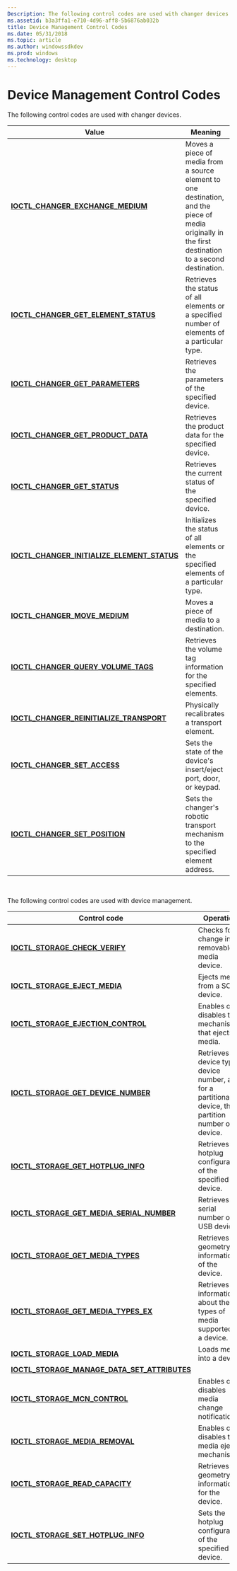 ```yaml
---
Description: The following control codes are used with changer devices.
ms.assetid: b3a3ffa1-e710-4d96-aff8-5b6876ab032b
title: Device Management Control Codes
ms.date: 05/31/2018
ms.topic: article
ms.author: windowssdkdev
ms.prod: windows
ms.technology: desktop
---
```


# Device Management Control Codes

The following control codes are used with changer devices.



| Value                                                                                          | Meaning                                                                                                                                              |
|------------------------------------------------------------------------------------------------|------------------------------------------------------------------------------------------------------------------------------------------------------|
| [**IOCTL\_CHANGER\_EXCHANGE\_MEDIUM**](/windows/win32/WinIoCtl/ni-winioctl-ioctl_changer_exchange_medium?branch=master)                      | Moves a piece of media from a source element to one destination, and the piece of media originally in the first destination to a second destination. |
| [**IOCTL\_CHANGER\_GET\_ELEMENT\_STATUS**](/windows/win32/WinIoCtl/ni-winioctl-ioctl_changer_get_element_status?branch=master)               | Retrieves the status of all elements or a specified number of elements of a particular type.                                                         |
| [**IOCTL\_CHANGER\_GET\_PARAMETERS**](/windows/win32/WinIoCtl/ni-winioctl-ioctl_changer_get_parameters?branch=master)                        | Retrieves the parameters of the specified device.                                                                                                    |
| [**IOCTL\_CHANGER\_GET\_PRODUCT\_DATA**](/windows/win32/WinIoCtl/ni-winioctl-ioctl_changer_get_product_data?branch=master)                   | Retrieves the product data for the specified device.                                                                                                 |
| [**IOCTL\_CHANGER\_GET\_STATUS**](/windows/win32/WinIoCtl/ni-winioctl-ioctl_changer_get_status?branch=master)                                | Retrieves the current status of the specified device.                                                                                                |
| [**IOCTL\_CHANGER\_INITIALIZE\_ELEMENT\_STATUS**](/windows/win32/WinIoCtl/ni-winioctl-ioctl_changer_initialize_element_status?branch=master) | Initializes the status of all elements or the specified elements of a particular type.                                                               |
| [**IOCTL\_CHANGER\_MOVE\_MEDIUM**](/windows/win32/WinIoCtl/ni-winioctl-ioctl_changer_move_medium?branch=master)                              | Moves a piece of media to a destination.                                                                                                             |
| [**IOCTL\_CHANGER\_QUERY\_VOLUME\_TAGS**](/windows/win32/WinIoCtl/ni-winioctl-ioctl_changer_query_volume_tags?branch=master)                 | Retrieves the volume tag information for the specified elements.                                                                                     |
| [**IOCTL\_CHANGER\_REINITIALIZE\_TRANSPORT**](/windows/win32/WinIoCtl/ni-winioctl-ioctl_changer_reinitialize_transport?branch=master)        | Physically recalibrates a transport element.                                                                                                         |
| [**IOCTL\_CHANGER\_SET\_ACCESS**](/windows/win32/WinIoCtl/ni-winioctl-ioctl_changer_set_access?branch=master)                                | Sets the state of the device's insert/eject port, door, or keypad.                                                                                   |
| [**IOCTL\_CHANGER\_SET\_POSITION**](/windows/win32/WinIoCtl/ni-winioctl-ioctl_changer_set_position?branch=master)                            | Sets the changer's robotic transport mechanism to the specified element address.                                                                     |



 

The following control codes are used with device management.



| Control code                                                                                      | Operation                                                                                                    |
|---------------------------------------------------------------------------------------------------|--------------------------------------------------------------------------------------------------------------|
| [**IOCTL\_STORAGE\_CHECK\_VERIFY**](/windows/win32/WinIoCtl/ni-winioctl-ioctl_storage_check_verify?branch=master)                               | Checks for change in a removable-media device.                                                               |
| [**IOCTL\_STORAGE\_EJECT\_MEDIA**](/windows/win32/WinIoCtl/ni-winioctl-ioctl_storage_eject_media?branch=master)                                 | Ejects media from a SCSI device.                                                                             |
| [**IOCTL\_STORAGE\_EJECTION\_CONTROL**](/windows/win32/WinIoCtl/ni-winioctl-ioctl_storage_ejection_control?branch=master)                       | Enables or disables the mechanism that ejects media.                                                         |
| [**IOCTL\_STORAGE\_GET\_DEVICE\_NUMBER**](/windows/win32/WinIoCtl/ni-winioctl-ioctl_storage_get_device_number?branch=master)                    | Retrieves the device type, device number, and, for a partitionable device, the partition number of a device. |
| [**IOCTL\_STORAGE\_GET\_HOTPLUG\_INFO**](/windows/win32/WinIoCtl/ni-winioctl-ioctl_storage_get_hotplug_info?branch=master)                      | Retrieves the hotplug configuration of the specified device.                                                 |
| [**IOCTL\_STORAGE\_GET\_MEDIA\_SERIAL\_NUMBER**](/windows/win32/WinIoCtl/ni-winioctl-ioctl_storage_get_media_serial_number?branch=master)       | Retrieves the serial number of a USB device.                                                                 |
| [**IOCTL\_STORAGE\_GET\_MEDIA\_TYPES**](/windows/win32/WinIoCtl/ni-winioctl-ioctl_storage_get_media_types?branch=master)                        | Retrieves the geometry information of the device.                                                            |
| [**IOCTL\_STORAGE\_GET\_MEDIA\_TYPES\_EX**](/windows/win32/WinIoCtl/ni-winioctl-ioctl_storage_get_media_types_ex?branch=master)                 | Retrieves information about the types of media supported by a device.                                        |
| [**IOCTL\_STORAGE\_LOAD\_MEDIA**](/windows/win32/WinIoCtl/ni-winioctl-ioctl_storage_load_media?branch=master)                                   | Loads media into a device.                                                                                   |
| [**IOCTL\_STORAGE\_MANAGE\_DATA\_SET\_ATTRIBUTES**](/windows/win32/WinIoCtl/ni-winioctl-ioctl_storage_manage_data_set_attributes?branch=master) |                                                                                                              |
| [**IOCTL\_STORAGE\_MCN\_CONTROL**](/windows/win32/WinIoCtl/ni-winioctl-ioctl_storage_mcn_control?branch=master)                                 | Enables or disables media change notification.                                                               |
| [**IOCTL\_STORAGE\_MEDIA\_REMOVAL**](/windows/win32/WinIoCtl/ni-winioctl-ioctl_storage_media_removal?branch=master)                             | Enables or disables the media eject mechanism.                                                               |
| [**IOCTL\_STORAGE\_READ\_CAPACITY**](/windows/win32/WinIoCtl/ni-winioctl-ioctl_storage_read_capacity?branch=master)                             | Retrieves the geometry information for the device.                                                           |
| [**IOCTL\_STORAGE\_SET\_HOTPLUG\_INFO**](/windows/win32/WinIoCtl/ni-winioctl-ioctl_storage_set_hotplug_info?branch=master)                      | Sets the hotplug configuration of the specified device.                                                      |



 

 

 



